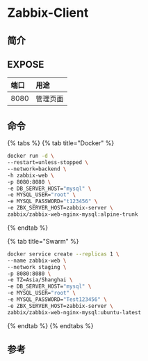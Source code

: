 # Zabbix-Client

## 简介



## EXPOSE

| 端口 | 用途 |
| :--- | :--- |
| 8080 | 管理页面 |



## 命令

{% tabs %}
{% tab title="Docker" %}
```bash
docker run -d \
--restart=unless-stopped \
--network=backend \
-h zabbix-web \
-p 8080:8080 \
-e DB_SERVER_HOST="mysql" \
-e MYSQL_USER="root" \
-e MYSQL_PASSWORD="t123456" \
-e ZBX_SERVER_HOST=zabbix-server \
zabbix/zabbix-web-nginx-mysql:alpine-trunk
```
{% endtab %}

{% tab title="Swarm" %}
```bash
docker service create --replicas 1 \
--name zabbix-web \
--network staging \
-p 8080:8080 \
-e TZ=Asia/Shanghai \
-e DB_SERVER_HOST="mysql" \
-e MYSQL_USER="root" \
-e MYSQL_PASSWORD="Test123456" \
-e ZBX_SERVER_HOST=zabbix-server \
zabbix/zabbix-web-nginx-mysql:ubuntu-latest
```
{% endtab %}
{% endtabs %}



## 参考


